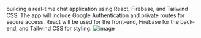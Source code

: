 
building a real-time chat application using React, Firebase, and Tailwind CSS. The app will include Google Authentication and private routes for secure access. React will be used for the front-end, Firebase for the back-end, and Tailwind CSS for styling.
![image](https://github.com/user-attachments/assets/a5f3527d-e76f-4776-9dac-e145069d750b)



